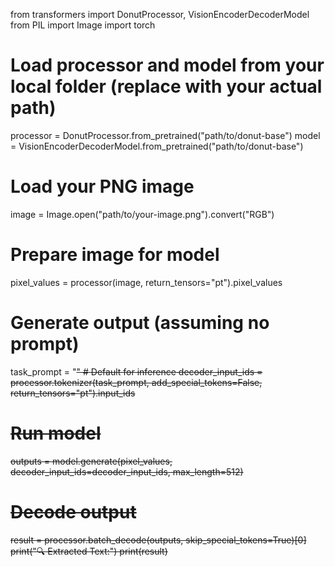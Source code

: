 from transformers import DonutProcessor, VisionEncoderDecoderModel
from PIL import Image
import torch

# Load processor and model from your local folder (replace with your actual path)
processor = DonutProcessor.from_pretrained("path/to/donut-base")
model = VisionEncoderDecoderModel.from_pretrained("path/to/donut-base")

# Load your PNG image
image = Image.open("path/to/your-image.png").convert("RGB")

# Prepare image for model
pixel_values = processor(image, return_tensors="pt").pixel_values

# Generate output (assuming no prompt)
task_prompt = "<s>"  # Default for inference
decoder_input_ids = processor.tokenizer(task_prompt, add_special_tokens=False, return_tensors="pt").input_ids

# Run model
outputs = model.generate(pixel_values, decoder_input_ids=decoder_input_ids, max_length=512)

# Decode output
result = processor.batch_decode(outputs, skip_special_tokens=True)[0]
print("🔍 Extracted Text:")
print(result)
